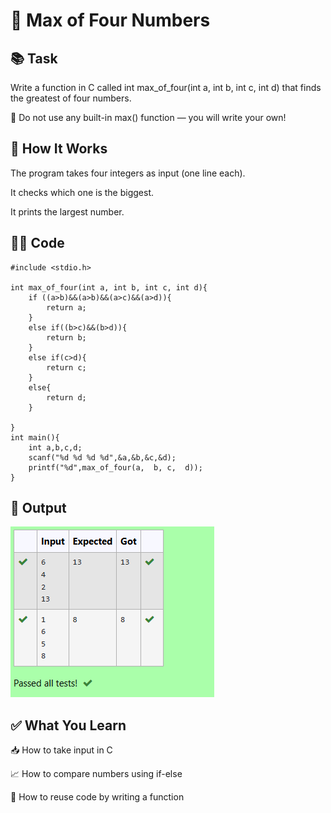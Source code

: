 # 🌟 Max of Four Numbers
## 📚 Task
Write a function in C called int max_of_four(int a, int b, int c, int d) that finds the greatest of four numbers.

🚫 Do not use any built-in max() function — you will write your own!

## 🧠 How It Works
The program takes four integers as input (one line each).

It checks which one is the biggest.

It prints the largest number.


## 🧑‍💻 Code
```
#include <stdio.h>

int max_of_four(int a, int b, int c, int d){
    if ((a>b)&&(a>b)&&(a>c)&&(a>d)){
        return a;
    }
    else if((b>c)&&(b>d)){
        return b;
    }
    else if(c>d){
        return c;
    }
    else{
        return d;
    }
    
}
int main(){
    int a,b,c,d;
    scanf("%d %d %d %d",&a,&b,&c,&d);
    printf("%d",max_of_four(a,  b, c,  d));
}
```

## 🧪 Output
![alt text](image.png)
## ✅ What You Learn
📥 How to take input in C

📈 How to compare numbers using if-else

🔁 How to reuse code by writing a function

